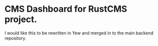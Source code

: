 # CMS Dashboard for RustCMS project.

I would like this to be rewritten in Yew and merged in to the main backend repository.
